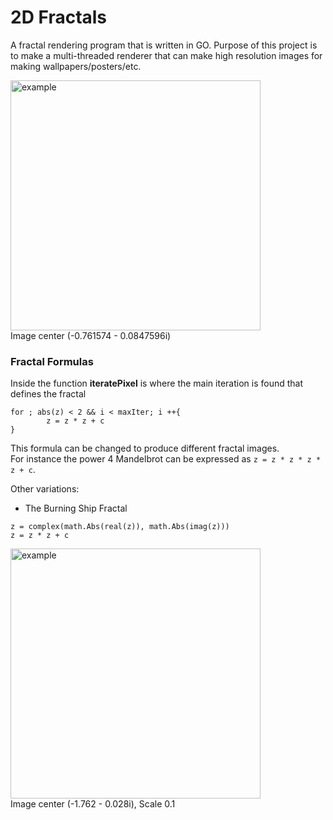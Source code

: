 # 2D Fractals

A fractal rendering program that is written in GO. Purpose of this project is to make a multi-threaded renderer that can make high resolution images for making wallpapers/posters/etc.

<img src="/res/Image1.png" alt="example" width=400 /> <br>
Image center (-0.761574 - 0.0847596i)

### Fractal Formulas

Inside the function **iteratePixel** is where the main iteration is found that defines the fractal
```
for ; abs(z) < 2 && i < maxIter; i ++{
        z = z * z + c
}
```
This formula can be changed to produce different fractal images. \
For instance the power 4 Mandelbrot can be expressed as ```z = z * z * z * z + c```.

Other variations: 
- The Burning Ship Fractal 
```
z = complex(math.Abs(real(z)), math.Abs(imag(z)))
z = z * z + c 
```
<img src="/res/Image2.png" alt="example" width=400 /> <br>
Image center (-1.762 - 0.028i), Scale 0.1